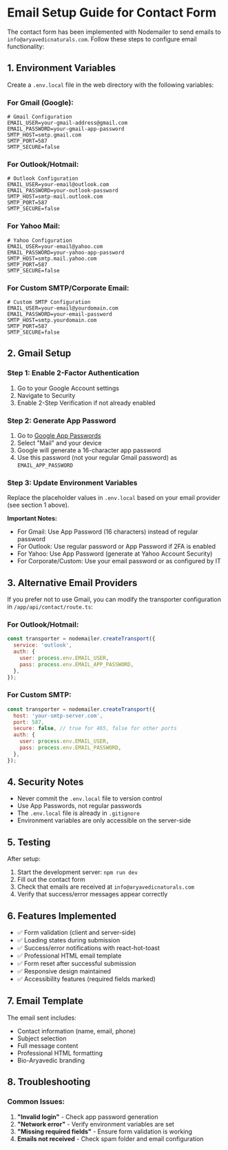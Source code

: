 # Email Setup Guide for Contact Form

The contact form has been implemented with Nodemailer to send emails to `info@aryavedicnaturals.com`. Follow these steps to configure email functionality:

## 1. Environment Variables

Create a `.env.local` file in the web directory with the following variables:

### For Gmail (Google):
```env
# Gmail Configuration
EMAIL_USER=your-gmail-address@gmail.com
EMAIL_PASSWORD=your-gmail-app-password
SMTP_HOST=smtp.gmail.com
SMTP_PORT=587
SMTP_SECURE=false
```

### For Outlook/Hotmail:
```env
# Outlook Configuration
EMAIL_USER=your-email@outlook.com
EMAIL_PASSWORD=your-outlook-password
SMTP_HOST=smtp-mail.outlook.com
SMTP_PORT=587
SMTP_SECURE=false
```

### For Yahoo Mail:
```env
# Yahoo Configuration
EMAIL_USER=your-email@yahoo.com
EMAIL_PASSWORD=your-yahoo-app-password
SMTP_HOST=smtp.mail.yahoo.com
SMTP_PORT=587
SMTP_SECURE=false
```

### For Custom SMTP/Corporate Email:
```env
# Custom SMTP Configuration
EMAIL_USER=your-email@yourdomain.com
EMAIL_PASSWORD=your-email-password
SMTP_HOST=smtp.yourdomain.com
SMTP_PORT=587
SMTP_SECURE=false
```

## 2. Gmail Setup

### Step 1: Enable 2-Factor Authentication
1. Go to your Google Account settings
2. Navigate to Security
3. Enable 2-Step Verification if not already enabled

### Step 2: Generate App Password
1. Go to [Google App Passwords](https://myaccount.google.com/apppasswords)
2. Select "Mail" and your device
3. Google will generate a 16-character app password
4. Use this password (not your regular Gmail password) as `EMAIL_APP_PASSWORD`

### Step 3: Update Environment Variables
Replace the placeholder values in `.env.local` based on your email provider (see section 1 above).

**Important Notes:**
- For Gmail: Use App Password (16 characters) instead of regular password
- For Outlook: Use regular password or App Password if 2FA is enabled
- For Yahoo: Use App Password (generate at Yahoo Account Security)
- For Corporate/Custom: Use your email password or as configured by IT

## 3. Alternative Email Providers

If you prefer not to use Gmail, you can modify the transporter configuration in `/app/api/contact/route.ts`:

### For Outlook/Hotmail:
```javascript
const transporter = nodemailer.createTransport({
  service: 'outlook',
  auth: {
    user: process.env.EMAIL_USER,
    pass: process.env.EMAIL_APP_PASSWORD,
  },
});
```

### For Custom SMTP:
```javascript
const transporter = nodemailer.createTransport({
  host: 'your-smtp-server.com',
  port: 587,
  secure: false, // true for 465, false for other ports
  auth: {
    user: process.env.EMAIL_USER,
    pass: process.env.EMAIL_PASSWORD,
  },
});
```

## 4. Security Notes

- Never commit the `.env.local` file to version control
- Use App Passwords, not regular passwords
- The `.env.local` file is already in `.gitignore`
- Environment variables are only accessible on the server-side

## 5. Testing

After setup:
1. Start the development server: `npm run dev`
2. Fill out the contact form
3. Check that emails are received at `info@aryavedicnaturals.com`
4. Verify that success/error messages appear correctly

## 6. Features Implemented

- ✅ Form validation (client and server-side)
- ✅ Loading states during submission
- ✅ Success/error notifications with react-hot-toast
- ✅ Professional HTML email template
- ✅ Form reset after successful submission
- ✅ Responsive design maintained
- ✅ Accessibility features (required fields marked)

## 7. Email Template

The email sent includes:
- Contact information (name, email, phone)
- Subject selection
- Full message content
- Professional HTML formatting
- Bio-Aryavedic branding

## 8. Troubleshooting

### Common Issues:
1. **"Invalid login"** - Check app password generation
2. **"Network error"** - Verify environment variables are set
3. **"Missing required fields"** - Ensure form validation is working
4. **Emails not received** - Check spam folder and email configuration 